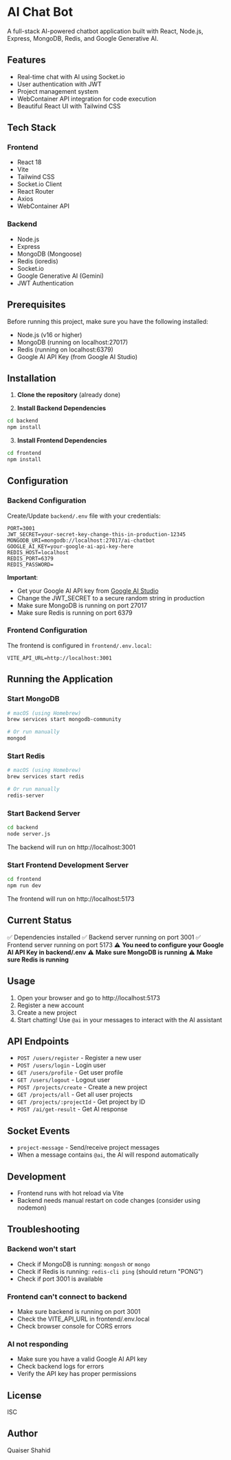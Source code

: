 # AI Chat Bot

A full-stack AI-powered chatbot application built with React, Node.js, Express, MongoDB, Redis, and Google Generative AI.

## Features

- Real-time chat with AI using Socket.io
- User authentication with JWT
- Project management system
- WebContainer API integration for code execution
- Beautiful React UI with Tailwind CSS

## Tech Stack

### Frontend
- React 18
- Vite
- Tailwind CSS
- Socket.io Client
- React Router
- Axios
- WebContainer API

### Backend
- Node.js
- Express
- MongoDB (Mongoose)
- Redis (ioredis)
- Socket.io
- Google Generative AI (Gemini)
- JWT Authentication

## Prerequisites

Before running this project, make sure you have the following installed:

- Node.js (v16 or higher)
- MongoDB (running on localhost:27017)
- Redis (running on localhost:6379)
- Google AI API Key (from Google AI Studio)

## Installation

1. **Clone the repository** (already done)

2. **Install Backend Dependencies**
```bash
cd backend
npm install
```

3. **Install Frontend Dependencies**
```bash
cd frontend
npm install
```

## Configuration

### Backend Configuration

Create/Update `backend/.env` file with your credentials:

```env
PORT=3001
JWT_SECRET=your-secret-key-change-this-in-production-12345
MONGODB_URI=mongodb://localhost:27017/ai-chatbot
GOOGLE_AI_KEY=your-google-ai-api-key-here
REDIS_HOST=localhost
REDIS_PORT=6379
REDIS_PASSWORD=
```

**Important**: 
- Get your Google AI API key from [Google AI Studio](https://makersuite.google.com/app/apikey)
- Change the JWT_SECRET to a secure random string in production
- Make sure MongoDB is running on port 27017
- Make sure Redis is running on port 6379

### Frontend Configuration

The frontend is configured in `frontend/.env.local`:

```env
VITE_API_URL=http://localhost:3001
```

## Running the Application

### Start MongoDB
```bash
# macOS (using Homebrew)
brew services start mongodb-community

# Or run manually
mongod
```

### Start Redis
```bash
# macOS (using Homebrew)
brew services start redis

# Or run manually
redis-server
```

### Start Backend Server
```bash
cd backend
node server.js
```

The backend will run on http://localhost:3001

### Start Frontend Development Server
```bash
cd frontend
npm run dev
```

The frontend will run on http://localhost:5173

## Current Status

✅ Dependencies installed
✅ Backend server running on port 3001
✅ Frontend server running on port 5173
⚠️ **You need to configure your Google AI API Key in backend/.env**
⚠️ **Make sure MongoDB is running**
⚠️ **Make sure Redis is running**

## Usage

1. Open your browser and go to http://localhost:5173
2. Register a new account
3. Create a new project
4. Start chatting! Use `@ai` in your messages to interact with the AI assistant

## API Endpoints

- `POST /users/register` - Register a new user
- `POST /users/login` - Login user
- `GET /users/profile` - Get user profile
- `GET /users/logout` - Logout user
- `POST /projects/create` - Create a new project
- `GET /projects/all` - Get all user projects
- `GET /projects/:projectId` - Get project by ID
- `POST /ai/get-result` - Get AI response

## Socket Events

- `project-message` - Send/receive project messages
- When a message contains `@ai`, the AI will respond automatically

## Development

- Frontend runs with hot reload via Vite
- Backend needs manual restart on code changes (consider using nodemon)

## Troubleshooting

### Backend won't start
- Check if MongoDB is running: `mongosh` or `mongo`
- Check if Redis is running: `redis-cli ping` (should return "PONG")
- Check if port 3001 is available

### Frontend can't connect to backend
- Make sure backend is running on port 3001
- Check the VITE_API_URL in frontend/.env.local
- Check browser console for CORS errors

### AI not responding
- Make sure you have a valid Google AI API key
- Check backend logs for errors
- Verify the API key has proper permissions

## License

ISC

## Author

Quaiser Shahid

